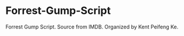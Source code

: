 Forrest-Gump-Script
==================

Forrest Gump Script. Source from IMDB. Organized by Kent Peifeng Ke.
